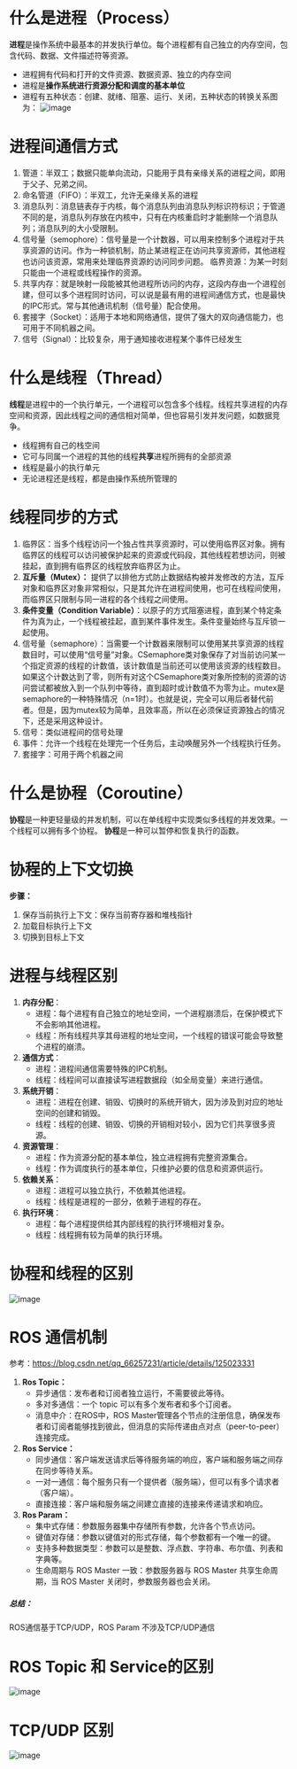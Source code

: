 # 什么是进程（Process）
**进程**是操作系统中最基本的并发执行单位。每个进程都有自己独立的内存空间，包含代码、数据、文件描述符等资源。
  - 进程拥有代码和打开的文件资源、数据资源、独立的内存空间
  - 进程是**操作系统进行资源分配和调度的基本单位**
  - 进程有五种状态：创建、就绪、阻塞、运行、关闭，五种状态的转换关系图为：
    ![image](https://github.com/FelixQLL/InterviewRecord/assets/28554261/78ce4860-1c2e-4afc-9034-11f804f82408)

# 进程间通信方式
1. 管道：半双工；数据只能单向流动，只能用于具有亲缘关系的进程之间，即用于父子、兄弟之间。
2. 命名管道（FIFO）：半双工，允许无亲缘关系的进程
3. 消息队列：消息链表存于内核，每个消息队列由消息队列标识符标识；于管道不同的是，消息队列存放在内核中，只有在内核重启时才能删除一个消息队列；消息队列的大小受限制。
4. 信号量（semophore）：信号量是一个计数器，可以用来控制多个进程对于共享资源的访问。作为一种锁机制，防止某进程正在访问共享资源师，其他进程也访问该资源，常用来处理临界资源的访问同步问题。
   临界资源：为某一时刻只能由一个进程或线程操作的资源。
5. 共享内存：就是映射一段能被其他进程所访问的内存，这段内存由一个进程创建，但可以多个进程同时访问，可以说是最有用的进程间通信方式，也是最快的IPC形式。常与其他通讯机制（信号量）配合使用。
6. 套接字（Socket）：适用于本地和网络通信，提供了强大的双向通信能力，也可用于不同机器之间。
7. 信号（Signal）：比较复杂，用于通知接收进程某个事件已经发生

# 什么是线程（Thread）
**线程**是进程中的一个执行单元，一个进程可以包含多个线程。线程共享进程的内存空间和资源，因此线程之间的通信相对简单，但也容易引发并发问题，如数据竞争。
  - 线程拥有自己的栈空间
  - 它可与同属一个进程的其他的线程**共享**进程所拥有的全部资源
  - 线程是最小的执行单元
  - 无论进程还是线程，都是由操作系统所管理的

# 线程同步的方式
1. 临界区：当多个线程访问一个独占性共享资源时，可以使用临界区对象。拥有临界区的线程可以访问被保护起来的资源或代码段，其他线程若想访问，则被挂起，直到拥有临界区的线程放弃临界区为止。
2. **互斥量（Mutex）：** 提供了以排他方式防止数据结构被并发修改的方法，互斥对象和临界区对象非常相似，只是其允许在进程间使用，也可在线程间使用，而临界区只限制与同一进程的各个线程之间使用。
3. **条件变量（Condition Variable）**：以原子的方式阻塞进程，直到某个特定条件为真为止，一个线程被挂起，直到某件事件发生。条件变量始终与互斥锁一起使用。
4. 信号量（semaphore）：当需要一个计数器来限制可以使用某共享资源的线程数目时，可以使用“信号量”对象。CSemaphore类对象保存了对当前访问某一个指定资源的线程的计数值，该计数值是当前还可以使用该资源的线程数目。如果这个计数达到了零，则所有对这个CSemaphore类对象所控制的资源的访问尝试都被放入到一个队列中等待，直到超时或计数值不为零为止。mutex是semaphore的一种特殊情况（n=1时）。也就是说，完全可以用后者替代前者。但是，因为mutex较为简单，且效率高，所以在必须保证资源独占的情况下，还是采用这种设计。
5. 信号：类似进程间的信号处理
6. 事件：允许一个线程在处理完一个任务后，主动唤醒另外一个线程执行任务。
7. 套接字：可用于两个机器之间

# 什么是协程（Coroutine）
**协程**是一种更轻量级的并发机制，可以在单线程中实现类似多线程的并发效果。一个线程可以拥有多个协程。
**协程**是一种可以暂停和恢复执行的函数。

# 协程的上下文切换
**步骤：**
1. 保存当前执行上下文：保存当前寄存器和堆栈指针
2. 加载目标执行上下文
3. 切换到目标上下文

# 进程与线程区别
1. **内存分配**：
   - 进程：每个进程有自己独立的地址空间，一个进程崩溃后，在保护模式下不会影响其他进程。
   - 线程：所有线程共享其母进程的地址空间，一个线程的错误可能会导致整个进程的崩溃。
2. **通信方式**：
   - 进程：进程间通信需要特殊的IPC机制。
   - 线程：线程间可以直接读写进程数据段（如全局变量）来进行通信。
3. **系统开销**：
   - 进程：进程在创建、销毁、切换时的系统开销大，因为涉及到对应的地址空间的创建和销毁。
   - 线程：线程的创建、销毁、切换的开销相对较小，因为它们共享很多资源。
4. **资源管理**：
   - 进程：作为资源分配的基本单位，独立进程拥有完整资源集合。
   - 线程：作为调度执行的基本单位，只维护必要的信息和资源供运行。
5. **依赖关系**：
   - 进程：进程可以独立执行，不依赖其他进程。
   - 线程：线程是进程的一部分，依赖于进程的存在。
6. **执行环境**：
   - 进程：每个进程提供给其内部线程的执行环境相对复杂。
   - 线程：线程拥有较为简单的执行环境。

# 协程和线程的区别
![image](https://github.com/FelixQLL/InterviewRecord/assets/28554261/64382068-c123-4b97-aeb5-953fdc3f80c6)


# ROS 通信机制
参考：https://blog.csdn.net/qq_66257231/article/details/125023331

1. **Ros Topic：**
   - 异步通信：发布者和订阅者独立运行，不需要彼此等待。
   - 多对多通信：一个 topic 可以有多个发布者和多个订阅者。
   - 消息中介：在ROS中，ROS Master管理各个节点的注册信息，确保发布者和订阅者能够找到彼此，但消息的实际传递由点对点（peer-to-peer）连接完成。
2. **Ros Service：**
   - 同步通信：客户端发送请求后等待服务端的响应，客户端和服务端之间存在同步等待关系。
   - 一对一通信：每个服务只有一个提供者（服务端），但可以有多个请求者（客户端）。
   - 直接连接：客户端和服务端之间建立直接的连接来传递请求和响应。
3. **Ros Param：**
   - 集中式存储：参数服务器集中存储所有参数，允许各个节点访问。
   - 键值对存储：参数以键值对的形式存储，每个参数都有一个唯一的键。
   - 支持多种数据类型：参数可以是整数、浮点数、字符串、布尔值、列表和字典等。
   - 生命周期与 ROS Master 一致：参数服务器与 ROS Master 共享生命周期，当 ROS Master 关闭时，参数服务器也会关闭。
##### 总结：
ROS通信基于TCP/UDP，ROS Param 不涉及TCP/UDP通信

# ROS Topic 和 Service的区别
![image](https://github.com/FelixQLL/InterviewRecord/assets/28554261/177778ce-081a-4040-9d28-c055d5e9f83d)

# TCP/UDP 区别
![image](https://github.com/FelixQLL/InterviewRecord/assets/28554261/899eb879-ebf8-4810-8796-05aa1d4d621f)

